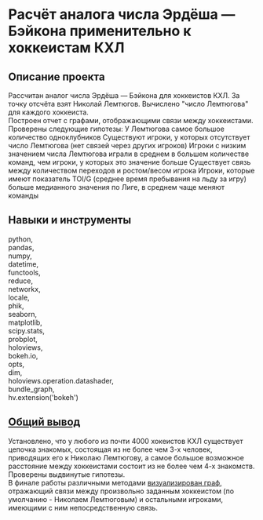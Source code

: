 # Расчёт аналога числа Эрдёша — Бэйкона применительно к хоккеистам КХЛ
## Описание проекта
Рассчитан аналог числа Эрдёша — Бэйкона для хоккеистов КХЛ. За точку отсчёта взят Николай Лемтюгов. Вычислено "число Лемтюгова" для каждого хоккеиста.\
Построен отчет с графами, отображающими связи между хоккеистами.\
Проверены следующие гипотезы:
    У Лемтюгова самое большое количество одноклубников
    Существуют игроки, у которых отсутствует число Лемтюгова (нет связей через других игроков)
    Игроки с низким значением числа Лемтюгова играли в среднем в большем количестве команд, чем игроки, у которых это значение больше
    Существует связь между количеством переходов и ростом/весом игрока
    Игроки, которые имеют показатель TOI/G (среднее время пребывания на льду за игру) больше медианного значения по Лиге, в среднем чаще меняют команды

## Навыки и инструменты
python,\
pandas,\
numpy,\
datetime,\
functools,\
reduce,\
networkx,\
locale,\
phik,\
seaborn,\
matplotlib,\
scipy.stats,\
probplot,\
holoviews,\
bokeh.io,\
opts,\
dim,\
holoviews.operation.datashader,\
bundle_graph,\
hv.extension('bokeh')
## [Общий вывод](/Lemtyugov/Visualization_and_General_Findings.md)
Установлено, что у любого из почти 4000 хокеистов КХЛ существует цепочка знакомых, состоящая из не более чем 3-х человек, приводящих его к Николаю Лемтюгову, а самое большое возможное расстояние между хоккеистами состоит из не более чем 4-х знакомств.\
Проверены выдвинутые гипотезы.\
В финале работы различными методами [визуализирован граф](/Lemtyugov/Visualization_and_General_Findings.md), отражающий связи между произвольно заданным хоккеистом (по умолчанию - Николаем Лемтюговым) и остальными игроками, имеющими с ним непосредственную связь.
